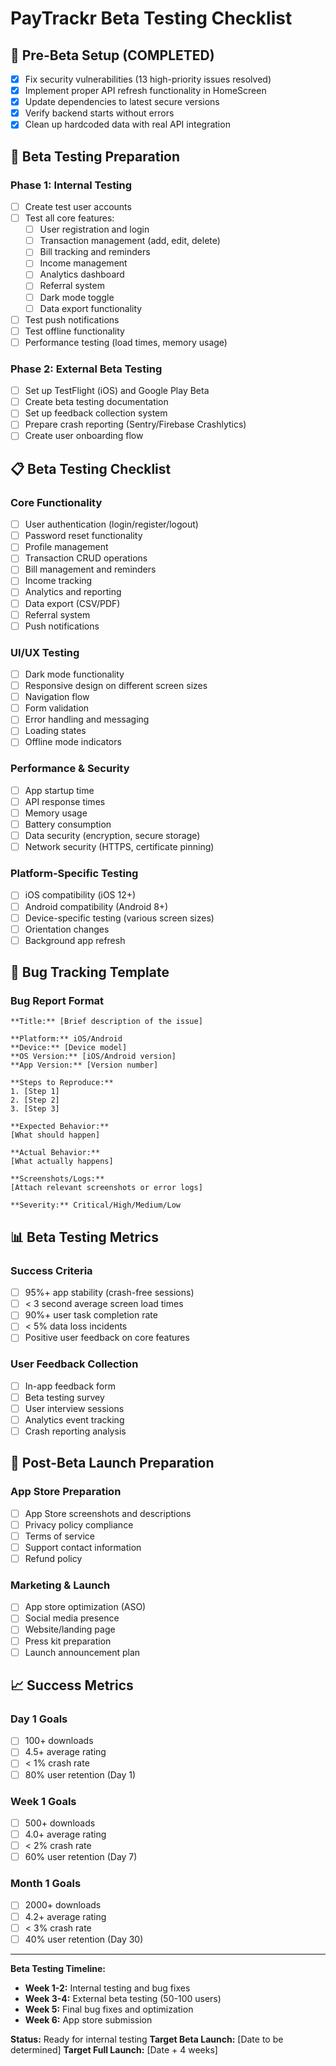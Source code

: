 # PayTrackr Beta Testing Checklist

## 🚀 Pre-Beta Setup (COMPLETED)
- [x] Fix security vulnerabilities (13 high-priority issues resolved)
- [x] Implement proper API refresh functionality in HomeScreen
- [x] Update dependencies to latest secure versions
- [x] Verify backend starts without errors
- [x] Clean up hardcoded data with real API integration

## 🧪 Beta Testing Preparation

### Phase 1: Internal Testing
- [ ] Create test user accounts
- [ ] Test all core features:
  - [ ] User registration and login
  - [ ] Transaction management (add, edit, delete)
  - [ ] Bill tracking and reminders
  - [ ] Income management
  - [ ] Analytics dashboard
  - [ ] Referral system
  - [ ] Dark mode toggle
  - [ ] Data export functionality
- [ ] Test push notifications
- [ ] Test offline functionality
- [ ] Performance testing (load times, memory usage)

### Phase 2: External Beta Testing
- [ ] Set up TestFlight (iOS) and Google Play Beta
- [ ] Create beta testing documentation
- [ ] Set up feedback collection system
- [ ] Prepare crash reporting (Sentry/Firebase Crashlytics)
- [ ] Create user onboarding flow

## 📋 Beta Testing Checklist

### Core Functionality
- [ ] User authentication (login/register/logout)
- [ ] Password reset functionality
- [ ] Profile management
- [ ] Transaction CRUD operations
- [ ] Bill management and reminders
- [ ] Income tracking
- [ ] Analytics and reporting
- [ ] Data export (CSV/PDF)
- [ ] Referral system
- [ ] Push notifications

### UI/UX Testing
- [ ] Dark mode functionality
- [ ] Responsive design on different screen sizes
- [ ] Navigation flow
- [ ] Form validation
- [ ] Error handling and messaging
- [ ] Loading states
- [ ] Offline mode indicators

### Performance & Security
- [ ] App startup time
- [ ] API response times
- [ ] Memory usage
- [ ] Battery consumption
- [ ] Data security (encryption, secure storage)
- [ ] Network security (HTTPS, certificate pinning)

### Platform-Specific Testing
- [ ] iOS compatibility (iOS 12+)
- [ ] Android compatibility (Android 8+)
- [ ] Device-specific testing (various screen sizes)
- [ ] Orientation changes
- [ ] Background app refresh

## 🐛 Bug Tracking Template

### Bug Report Format
```
**Title:** [Brief description of the issue]

**Platform:** iOS/Android
**Device:** [Device model]
**OS Version:** [iOS/Android version]
**App Version:** [Version number]

**Steps to Reproduce:**
1. [Step 1]
2. [Step 2]
3. [Step 3]

**Expected Behavior:**
[What should happen]

**Actual Behavior:**
[What actually happens]

**Screenshots/Logs:**
[Attach relevant screenshots or error logs]

**Severity:** Critical/High/Medium/Low
```

## 📊 Beta Testing Metrics

### Success Criteria
- [ ] 95%+ app stability (crash-free sessions)
- [ ] < 3 second average screen load times
- [ ] 90%+ user task completion rate
- [ ] < 5% data loss incidents
- [ ] Positive user feedback on core features

### User Feedback Collection
- [ ] In-app feedback form
- [ ] Beta testing survey
- [ ] User interview sessions
- [ ] Analytics event tracking
- [ ] Crash reporting analysis

## 🚀 Post-Beta Launch Preparation

### App Store Preparation
- [ ] App Store screenshots and descriptions
- [ ] Privacy policy compliance
- [ ] Terms of service
- [ ] Support contact information
- [ ] Refund policy

### Marketing & Launch
- [ ] App store optimization (ASO)
- [ ] Social media presence
- [ ] Website/landing page
- [ ] Press kit preparation
- [ ] Launch announcement plan

## 📈 Success Metrics

### Day 1 Goals
- [ ] 100+ downloads
- [ ] 4.5+ average rating
- [ ] < 1% crash rate
- [ ] 80% user retention (Day 1)

### Week 1 Goals
- [ ] 500+ downloads
- [ ] 4.0+ average rating
- [ ] < 2% crash rate
- [ ] 60% user retention (Day 7)

### Month 1 Goals
- [ ] 2000+ downloads
- [ ] 4.2+ average rating
- [ ] < 3% crash rate
- [ ] 40% user retention (Day 30)

---

**Beta Testing Timeline:**
- **Week 1-2:** Internal testing and bug fixes
- **Week 3-4:** External beta testing (50-100 users)
- **Week 5:** Final bug fixes and optimization
- **Week 6:** App store submission

**Status:** Ready for internal testing
**Target Beta Launch:** [Date to be determined]
**Target Full Launch:** [Date + 4 weeks]
